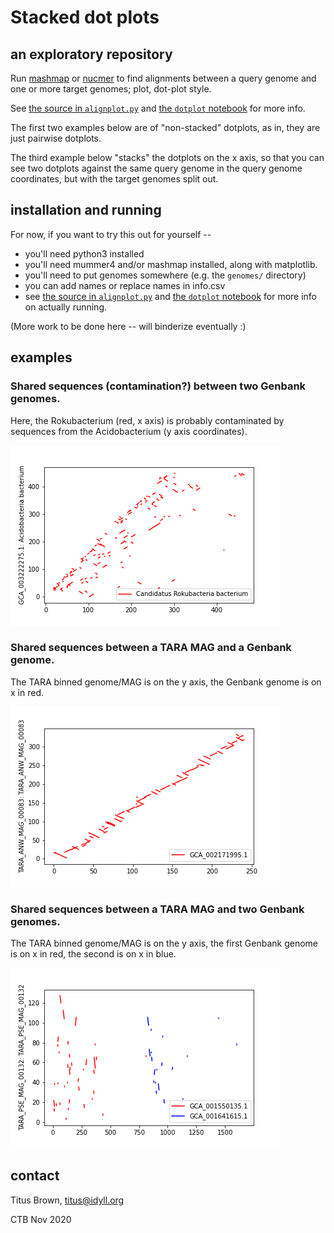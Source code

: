 # Stacked dot plots

## an exploratory repository

Run [mashmap](https://github.com/marbl/MashMap) or
[nucmer](https://github.com/mummer4/mummer) to find alignments between
a query genome and one or more target genomes; plot, dot-plot style.

See [the source in `alignplot.py`](./alignplot.py) and
[the `dotplot` notebook](./dotplot.ipynb) for more info.

The first two examples below are of "non-stacked" dotplots, as in,
they are just pairwise dotplots.

The third example below "stacks" the dotplots on the x axis, so that you can
see two dotplots against the same query genome in the query genome
coordinates, but with the target genomes split out.

## installation and running

For now, if you want to try this out for yourself --

* you'll need python3 installed
* you'll need mummer4 and/or mashmap installed, along with matplotlib.
* you'll need to put genomes somewhere (e.g. the `genomes/` directory)
* you can add names or replace names in info.csv
* see [the source in `alignplot.py`](./alignplot.py) and
[the `dotplot` notebook](./dotplot.ipynb) for more info on actually running.

(More work to be done here -- will binderize eventually :)

## examples

### Shared sequences (contamination?) between two Genbank genomes.

Here, the Rokubacterium (red, x axis) is probably contaminated by sequences
from the Acidobacterium (y axis coordinates).

![](images/example1.png)

### Shared sequences between a TARA MAG and a Genbank genome.

The TARA binned genome/MAG is on the y axis, the Genbank genome is on x in
red.

![](images/example2.png)

### Shared sequences between a TARA MAG and two Genbank genomes.

The TARA binned genome/MAG is on the y axis, the first Genbank genome
is on x in red, the second is on x in blue.

![](images/example3.png)

## contact

Titus Brown, titus@idyll.org

CTB Nov 2020
